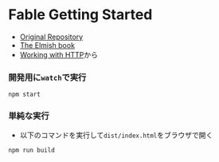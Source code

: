 # Fable Getting Started

- [Original Repository](https://github.com/Zaid-Ajaj/fable-getting-started)
- [The Elmish book](https://zaid-ajaj.github.io/the-elmish-book/#/)
- [Working with HTTP](https://zaid-ajaj.github.io/the-elmish-book/#/chapters/commands/http)から

### 開発用に`watch`で実行

```shell
npm start
```

### 単純な実行

- 以下のコマンドを実行して`dist/index.html`をブラウザで開く

```shell
npm run build
```
